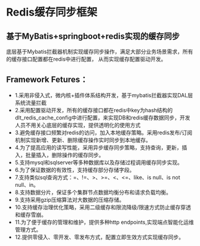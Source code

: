 # Redis缓存同步框架

## 基于MyBatis+springboot+redis实现的缓存同步

底层基于Mybatis拦截器机制实现缓存同步操作，满足大部分业务场景需求，所有的缓存接口配置都在redis中进行配置， 从而实现缓存配置驱动开发。
## Framework Fetures：

- 1.采用非侵入式，微内核+插件体系结构开发，基于mybatis拦截器实现DAL层系统流量拦截
- 2.采用配置驱动开发，所有的缓存接口都在redis中key为hash结构的dlt_redis_cache_config中进行配置，来实现DB和redis缓存数据同步，开发人员不用关心底层的缓存实现，提供透明化的使用方式
- 3.避免缓存接口频繁对redis的访问，加入本地缓存策略。采用redis发布/订阅机制实现新增、更新、删除缓存操作实时同步到本地缓存。
- 4.为了提高应用的读写性能，采用异步缓存同步策略，支持查询，更新，插入，批量插入，删除操作的缓存同步。
- 5.支持mysql和sqlserver等多种数据库以及存储过程调用缓存同步实现。
- 6.为了保证数据的有效性，支持缓存部分存储字段。
- 7.支持类似sql查询方式：=、!=、>、>=、<、<=、like、is null、is not null、in。
- 8.支持数据分片，保证多个集群节点数据均衡分布和请求负载均衡。
- 9.支持采用gzip压缩算法对大数据的压缩存储。
- 10.支持缓存治理优化策略，采用二级缓存和限流降级/限速方式防止缓存穿透和缓存雪崩。
- 11.为了便于缓存的管理和维护，提供多种http endpoints,实现端点智能化运维管理方式。
- 12.提供零侵入、零开发、零发布方式，配置立即生效方式实现缓存同步。
